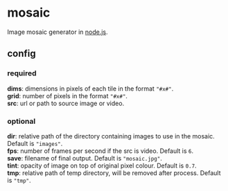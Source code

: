 # mosaic
Image mosaic generator in [node.js](http://nodejs.org).

## config

### required
**dims**: dimensions in pixels of each tile in the format ```"#x#"```.  
**grid**: number of pixels in the format ```"#x#"```.  
**src**: url or path to source image or video.  

### optional
**dir**: relative path of the directory containing images to use in the mosaic. Default is ```"images"```.  
**fps**: number of frames per second if the src is video. Default is ```6```.  
**save**: filename of final output. Default is ```"mosaic.jpg"```.  
**tint**: opacity of image on top of original pixel colour. Default is ```0.7```.  
**tmp**: relative path of temp directory, will be removed after process. Default is ```"tmp"```.